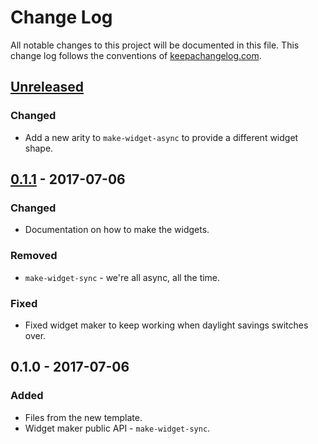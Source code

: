 # Change Log
All notable changes to this project will be documented in this file. This change log follows the conventions of [keepachangelog.com](http://keepachangelog.com/).

## [Unreleased]
### Changed
- Add a new arity to `make-widget-async` to provide a different widget shape.

## [0.1.1] - 2017-07-06
### Changed
- Documentation on how to make the widgets.

### Removed
- `make-widget-sync` - we're all async, all the time.

### Fixed
- Fixed widget maker to keep working when daylight savings switches over.

## 0.1.0 - 2017-07-06
### Added
- Files from the new template.
- Widget maker public API - `make-widget-sync`.

[Unreleased]: https://github.com/your-name/mars-lander-p1/compare/0.1.1...HEAD
[0.1.1]: https://github.com/your-name/mars-lander-p1/compare/0.1.0...0.1.1
